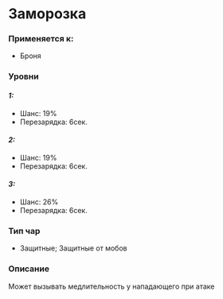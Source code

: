 # Заморозка

### Применяется к:

* Броня

### Уровни

#### _1:_&#x20;

* Шанс: 19%
* Перезарядка:  6сек.

#### _2:_

* Шанс: 19%
* Перезарядка:  6сек.&#x20;

#### _3:_&#x20;

* Шанс: 26%
* Перезарядка:  6сек.

### Тип чар

* Защитные; Защитные от мобов

### Описание

Может вызывать медлительность у нападающего при атаке&#x20;
